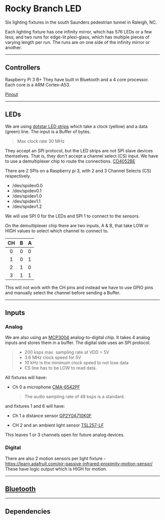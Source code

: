 # Rocky Branch LED

Six lighting fixtures in the south Saunders pedestrian tunnel in Raleigh, NC.

Each lighting fixture has one infinity mirror, which has 576 LEDs or a few less; and two runs for edge-lit plexi-glass, which has multiple pieces of varying length per run. The runs are on one side of the infinity mirror or another.

---

## Controllers

Raspberry Pi 3 B+ They have built in Bluetooth and a 4 core processor. Each core is a ARM Cortex-A53.

[Pinout](https://pinout.xyz/pinout/pin38_gpio20)

---

## LEDs

We are using [dotstar LED strips](https://cdn-shop.adafruit.com/product-files/2241/alt+sk9822+datasheet.pdf)
which take a clock (yellow) and a data (green) line. The input is a Buffer of bytes.

> Max clock rate 30 MHz

They accept an SPI protocol, but the LED strips are not SPI slave devices themselves. That is, they don't accept a channel select (CS) input. We have to use a demultiplexer chip
to route the connections. [CD4052BE](http://www.ti.com/lit/ds/symlink/cd4052b.pdf)

There are 2 SPIs on a Raspberry pi 3, with 2 and 3 Channel Selects (CS) respectively.

- /dev/spidev0.0
- /dev/spidev0.1
- /dev/spidev1.0
- /dev/spidev1.1
- /dev/spidev1.2

We will use SPI 0 for the LEDs and SPI 1 to connect to the sensors.

On the demultiplexer chip there are two inputs, A & B, that take LOW or HIGH values to select which channel to connect to.

| CH  | B   | A   |
| :-: | --- | --- |
|  0  | 0   | 0   |
|  1  | 0   | 1   |
|  2  | 1   | 0   |
|  3  | 1   | 1   |

This will not work with the CH pins and instead we have to use GPIO pins and manually select the channel before sending a Buffer.

---

## Inputs

### Analog

We are also using an [MCP3004](http://ww1.microchip.com/downloads/en/devicedoc/21295c.pdf) analog-to-digital chip. It takes 4 analog inputs and stores them in a buffer. The digital side uses an SPI protocol.

> - 200 ksps max. sampling rate at VDD = 5V
> - 3.6 MHz clock speed for 5V
> - 10 kHz is the minimum clock speed to not lose data
> - CS line has to be LOW to read data.

All fixtures will have:

- Ch 0 a microphone [CMA-6542PF](https://www.cuidevices.com/product/resource/cma-6542pf.pdf)
  > The audio sampling rate of 48 ksps is a standard.

and fixtures 1 and 6 will have:

- Ch 1 a distance sensor [GP2Y0A710K0F](https://www.promelec.ru/pdf/GP2Y0A710K0F.pdf)

- CH 2 and an ambient light sensor [TSL257-LF](https://media.digikey.com/pdf/Data%20Sheets/Austriamicrosystems%20PDFs/TSL257_.pdf)

This leaves 1 or 3 channels open for future analog devices.

### Digital

There are also 2 motion sensors per light fixture - https://learn.adafruit.com/pir-passive-infrared-proximity-motion-sensor/
These have logic output which is HIGH for motion.

---

## [Bluetooth](./docs/bluetooth.md)

---

## Dependencies
